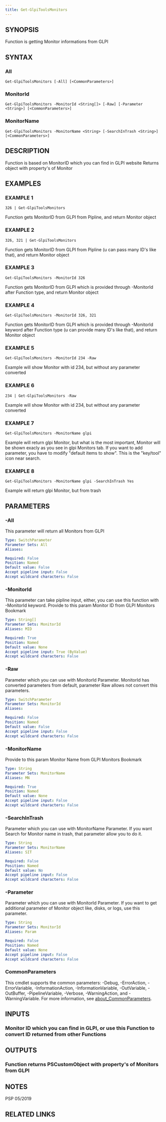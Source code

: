 ```yaml
---
title: Get-GlpiToolsMonitors
---
```


## SYNOPSIS
Function is getting Monitor informations from GLPI

## SYNTAX

### All
```
Get-GlpiToolsMonitors [-All] [<CommonParameters>]
```

### MonitorId
```
Get-GlpiToolsMonitors -MonitorId <String[]> [-Raw] [-Parameter <String>] [<CommonParameters>]
```

### MonitorName
```
Get-GlpiToolsMonitors -MonitorName <String> [-SearchInTrash <String>] [<CommonParameters>]
```

## DESCRIPTION
Function is based on MonitorID which you can find in GLPI website
Returns object with property's of Monitor

## EXAMPLES

### EXAMPLE 1
```
326 | Get-GlpiToolsMonitors
```

Function gets MonitorID from GLPI from Pipline, and return Monitor object

### EXAMPLE 2
```
326, 321 | Get-GlpiToolsMonitors
```

Function gets MonitorID from GLPI from Pipline (u can pass many ID's like that), and return Monitor object

### EXAMPLE 3
```
Get-GlpiToolsMonitors -MonitorId 326
```

Function gets MonitorID from GLPI which is provided through -MonitorId after Function type, and return Monitor object

### EXAMPLE 4
```
Get-GlpiToolsMonitors -MonitorId 326, 321
```

Function gets MonitorID from GLPI which is provided through -MonitorId keyword after Function type (u can provide many ID's like that), and return Monitor object

### EXAMPLE 5
```
Get-GlpiToolsMonitors -MonitorId 234 -Raw
```

Example will show Monitor with id 234, but without any parameter converted

### EXAMPLE 6
```
234 | Get-GlpiToolsMonitors -Raw
```

Example will show Monitor with id 234, but without any parameter converted

### EXAMPLE 7
```
Get-GlpiToolsMonitors -MonitorName glpi
```

Example will return glpi Monitor, but what is the most important, Monitor will be shown exacly as you see in glpi Monitors tab.
If you want to add parameter, you have to modify "default items to show".
This is the "key/tool" icon near search.

### EXAMPLE 8
```
Get-GlpiToolsMonitors -MonitorName glpi -SearchInTrash Yes
```

Example will return glpi Monitor, but from trash

## PARAMETERS

### -All
This parameter will return all Monitors from GLPI

```yaml
Type: SwitchParameter
Parameter Sets: All
Aliases:

Required: False
Position: Named
Default value: False
Accept pipeline input: False
Accept wildcard characters: False
```

### -MonitorId
This parameter can take pipline input, either, you can use this function with -MonitorId keyword.
Provide to this param Monitor ID from GLPI Monitors Bookmark

```yaml
Type: String[]
Parameter Sets: MonitorId
Aliases: MID

Required: True
Position: Named
Default value: None
Accept pipeline input: True (ByValue)
Accept wildcard characters: False
```

### -Raw
Parameter which you can use with MonitorId Parameter.
MonitorId has converted parameters from default, parameter Raw allows not convert this parameters.

```yaml
Type: SwitchParameter
Parameter Sets: MonitorId
Aliases:

Required: False
Position: Named
Default value: False
Accept pipeline input: False
Accept wildcard characters: False
```

### -MonitorName
Provide to this param Monitor Name from GLPI Monitors Bookmark

```yaml
Type: String
Parameter Sets: MonitorName
Aliases: MN

Required: True
Position: Named
Default value: None
Accept pipeline input: False
Accept wildcard characters: False
```

### -SearchInTrash
Parameter which you can use with MonitorName Parameter.
If you want Search for Monitor name in trash, that parameter allow you to do it.

```yaml
Type: String
Parameter Sets: MonitorName
Aliases: SIT

Required: False
Position: Named
Default value: No
Accept pipeline input: False
Accept wildcard characters: False
```

### -Parameter
Parameter which you can use with MonitorId Parameter. 
If you want to get additional parameter of Monitor object like, disks, or logs, use this parameter.

```yaml
Type: String
Parameter Sets: MonitorId
Aliases: Param

Required: False
Position: Named
Default value: None
Accept pipeline input: False
Accept wildcard characters: False
```

### CommonParameters
This cmdlet supports the common parameters: -Debug, -ErrorAction, -ErrorVariable, -InformationAction, -InformationVariable, -OutVariable, -OutBuffer, -PipelineVariable, -Verbose, -WarningAction, and -WarningVariable. For more information, see [about_CommonParameters](http://go.microsoft.com/fwlink/?LinkID=113216).

## INPUTS

### Monitor ID which you can find in GLPI, or use this Function to convert ID returned from other Functions
## OUTPUTS

### Function returns PSCustomObject with property's of Monitors from GLPI
## NOTES
PSP 05/2019

## RELATED LINKS

